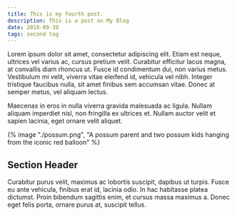 ```yaml
---
title: This is my fourth post.
description: This is a post on My Blog
date: 2018-09-30
tags: second tag
---
```

Lorem ipsum dolor sit amet, consectetur adipiscing elit. Etiam est neque, ultrices vel varius ac, cursus pretium velit. Curabitur efficitur lacus magna, at convallis diam rhoncus ut. Fusce id condimentum dui, non varius metus. Vestibulum mi velit, viverra vitae eleifend id, vehicula vel nibh. Integer tristique faucibus nulla, sit amet finibus sem accumsan vitae. Donec at semper metus, vel aliquam lectus. 

Maecenas in eros in nulla viverra gravida malesuada ac ligula. Nullam aliquam imperdiet nisl, non fringilla ex ultrices et. Nullam auctor velit et sapien lacinia, eget ornare velit aliquet.

{% image "./possum.png", "A possum parent and two possum kids hanging from the iconic red balloon" %}

## Section Header

Curabitur purus velit, maximus ac lobortis suscipit, dapibus ut turpis. Fusce eu ante vehicula, finibus erat id, lacinia odio. In hac habitasse platea dictumst. Proin bibendum sagittis enim, et cursus massa maximus a. Donec eget felis porta, ornare purus at, suscipit tellus. 
